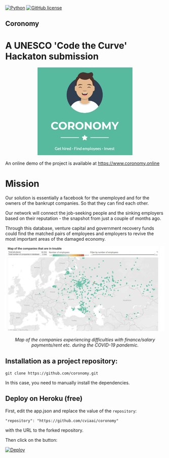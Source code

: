 [![Python](https://img.shields.io/badge/python-3.7-blue.svg)](https://python.org)
[![GitHub license](https://img.shields.io/github/license/Naereen/StrapDown.js.svg)](https://github.com/Naereen/StrapDown.js/blob/master/LICENSE)


## Coronomy
# A UNESCO 'Code the Curve' Hackaton submission

<p align="center">
<img src="/imgs/logo.png" width="300" alt>
</p>

An online demo of the project is available at https://www.coronomy.online

# Mission

Our solution is essentially a facebook for the unemployed and for the owners of the bankrupt companies. So that they can find each other.

Our network will connect the job-seeking people and the sinking employers based on their reputation - the snapshot from just a couple of months ago.

Through this database, venture capital and government recovery funds could find the matched pairs of employees and employers to revive the most important areas of the damaged economy.

<p align="center">
<img src="/imgs/map.jpg" width="600" alt>
</p>
<p align="center">
<em>Map of the companies experiencing difficulties with finance/salary payments/rent etc. during the COVID-19 pandemic.</em>
</p>

## Installation as a project repository:

```
git clone https://github.com/coronomy.git
```

In this case, you need to manually install the dependencies.



## Deploy on Heroku (free)
First, edit the app.json and replace the value of the `repository`:
```
"repository": "https://github.com/cviaai/coronomy"
```
with the URL to the forked repository.

Then click on the button:

[![Deploy](https://www.herokucdn.com/deploy/button.svg)](https://heroku.com/deploy)

